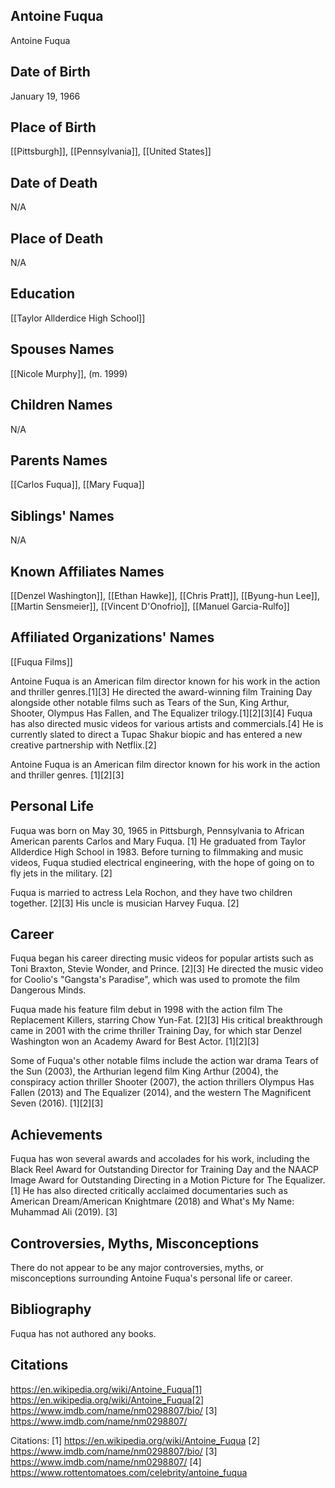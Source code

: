 ## Antoine Fuqua
Antoine Fuqua

## Date of Birth
January 19, 1966

## Place of Birth
[[Pittsburgh]], [[Pennsylvania]], [[United States]]

## Date of Death
N/A

## Place of Death
N/A

## Education
[[Taylor Allderdice High School]]

## Spouses Names
[[Nicole Murphy]], (m. 1999)

## Children Names
N/A

## Parents Names
[[Carlos Fuqua]], [[Mary Fuqua]]

## Siblings' Names
N/A

## Known Affiliates Names
[[Denzel Washington]], [[Ethan Hawke]], [[Chris Pratt]], [[Byung-hun Lee]], [[Martin Sensmeier]], [[Vincent D'Onofrio]], [[Manuel Garcia-Rulfo]]

## Affiliated Organizations' Names
[[Fuqua Films]]

Antoine Fuqua is an American film director known for his work in the action and thriller genres.[1][3] He directed the award-winning film Training Day alongside other notable films such as Tears of the Sun, King Arthur, Shooter, Olympus Has Fallen, and The Equalizer trilogy.[1][2][3][4] Fuqua has also directed music videos for various artists and commercials.[4] He is currently slated to direct a Tupac Shakur biopic and has entered a new creative partnership with Netflix.[2]

Antoine Fuqua is an American film director known for his work in the action and thriller genres. [1][2][3]

## Personal Life
Fuqua was born on May 30, 1965 in Pittsburgh, Pennsylvania to African American parents Carlos and Mary Fuqua. [1] He graduated from Taylor Allderdice High School in 1983.  Before turning to filmmaking and music videos, Fuqua studied electrical engineering, with the hope of going on to fly jets in the military. [2]

Fuqua is married to actress Lela Rochon, and they have two children together. [2][3] His uncle is musician Harvey Fuqua. [2]

## Career
Fuqua began his career directing music videos for popular artists such as Toni Braxton, Stevie Wonder, and Prince. [2][3] He directed the music video for Coolio's "Gangsta's Paradise", which was used to promote the film Dangerous Minds.  

Fuqua made his feature film debut in 1998 with the action film The Replacement Killers, starring Chow Yun-Fat. [2][3] His critical breakthrough came in 2001 with the crime thriller Training Day, for which star Denzel Washington won an Academy Award for Best Actor. [1][2][3] 

Some of Fuqua's other notable films include the action war drama Tears of the Sun (2003), the Arthurian legend film King Arthur (2004), the conspiracy action thriller Shooter (2007), the action thrillers Olympus Has Fallen (2013) and The Equalizer (2014), and the western The Magnificent Seven (2016). [1][2][3]

## Achievements
Fuqua has won several awards and accolades for his work, including the Black Reel Award for Outstanding Director for Training Day and the NAACP Image Award for Outstanding Directing in a Motion Picture for The Equalizer. [1] He has also directed critically acclaimed documentaries such as American Dream/American Knightmare (2018) and What's My Name: Muhammad Ali (2019). [3]

## Controversies, Myths, Misconceptions
There do not appear to be any major controversies, myths, or misconceptions surrounding Antoine Fuqua's personal life or career.

## Bibliography
Fuqua has not authored any books.

## Citations 
https://en.wikipedia.org/wiki/Antoine_Fuqua[1] https://en.wikipedia.org/wiki/Antoine_Fuqua[2] https://www.imdb.com/name/nm0298807/bio/
[3] https://www.imdb.com/name/nm0298807/

Citations:
[1] https://en.wikipedia.org/wiki/Antoine_Fuqua
[2] https://www.imdb.com/name/nm0298807/bio/
[3] https://www.imdb.com/name/nm0298807/
[4] https://www.rottentomatoes.com/celebrity/antoine_fuqua